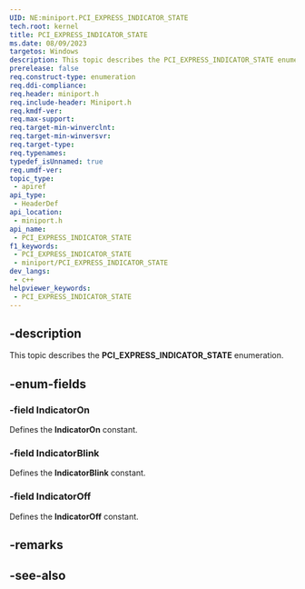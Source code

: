 ```yaml
---
UID: NE:miniport.PCI_EXPRESS_INDICATOR_STATE
tech.root: kernel
title: PCI_EXPRESS_INDICATOR_STATE
ms.date: 08/09/2023
targetos: Windows
description: This topic describes the PCI_EXPRESS_INDICATOR_STATE enumeration.
prerelease: false
req.construct-type: enumeration
req.ddi-compliance: 
req.header: miniport.h
req.include-header: Miniport.h
req.kmdf-ver: 
req.max-support: 
req.target-min-winverclnt: 
req.target-min-winversvr: 
req.target-type: 
req.typenames: 
typedef_isUnnamed: true
req.umdf-ver: 
topic_type:
 - apiref
api_type:
 - HeaderDef
api_location:
 - miniport.h
api_name:
 - PCI_EXPRESS_INDICATOR_STATE
f1_keywords:
 - PCI_EXPRESS_INDICATOR_STATE
 - miniport/PCI_EXPRESS_INDICATOR_STATE
dev_langs:
 - c++
helpviewer_keywords:
 - PCI_EXPRESS_INDICATOR_STATE
---
```


## -description

This topic describes the **PCI_EXPRESS_INDICATOR_STATE** enumeration.

## -enum-fields

### -field IndicatorOn

Defines the **IndicatorOn** constant.

### -field IndicatorBlink

Defines the **IndicatorBlink** constant.

### -field IndicatorOff

Defines the **IndicatorOff** constant.

## -remarks

## -see-also
